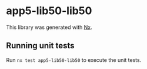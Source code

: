 # app5-lib50-lib50

This library was generated with [Nx](https://nx.dev).

## Running unit tests

Run `nx test app5-lib50-lib50` to execute the unit tests.
